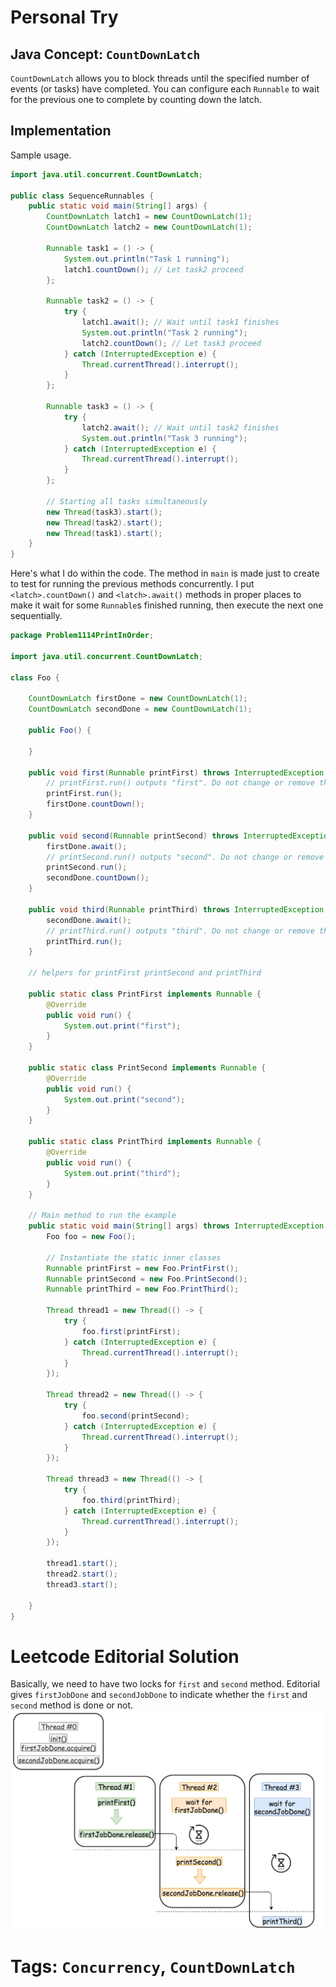 # Personal Try
## Java Concept: `CountDownLatch`
`CountDownLatch` allows you to block threads until the specified number of events (or tasks) have completed. You can configure each `Runnable` to wait for the previous one to complete by counting down the latch.

## Implementation
Sample usage.
```java
import java.util.concurrent.CountDownLatch;

public class SequenceRunnables {
    public static void main(String[] args) {
        CountDownLatch latch1 = new CountDownLatch(1);
        CountDownLatch latch2 = new CountDownLatch(1);

        Runnable task1 = () -> {
            System.out.println("Task 1 running");
            latch1.countDown(); // Let task2 proceed
        };

        Runnable task2 = () -> {
            try {
                latch1.await(); // Wait until task1 finishes
                System.out.println("Task 2 running");
                latch2.countDown(); // Let task3 proceed
            } catch (InterruptedException e) {
                Thread.currentThread().interrupt();
            }
        };

        Runnable task3 = () -> {
            try {
                latch2.await(); // Wait until task2 finishes
                System.out.println("Task 3 running");
            } catch (InterruptedException e) {
                Thread.currentThread().interrupt();
            }
        };

        // Starting all tasks simultaneously
        new Thread(task3).start();
        new Thread(task2).start();
        new Thread(task1).start();
    }
}

```

Here's what I do within the code. The method in `main` is made just to create to test for running the previous methods concurrently. I put `<latch>.countDown()` and `<latch>.await()` methods in proper places to make it wait for some `Runnable`s finished running, then execute the next one sequentially.
```java
package Problem1114PrintInOrder;

import java.util.concurrent.CountDownLatch;

class Foo {

    CountDownLatch firstDone = new CountDownLatch(1);
    CountDownLatch secondDone = new CountDownLatch(1);

    public Foo() {

    }

    public void first(Runnable printFirst) throws InterruptedException {
        // printFirst.run() outputs "first". Do not change or remove this line.
        printFirst.run();
        firstDone.countDown();
    }

    public void second(Runnable printSecond) throws InterruptedException {
        firstDone.await();
        // printSecond.run() outputs "second". Do not change or remove this line.
        printSecond.run();
        secondDone.countDown();
    }

    public void third(Runnable printThird) throws InterruptedException {
        secondDone.await();
        // printThird.run() outputs "third". Do not change or remove this line.
        printThird.run();
    }

    // helpers for printFirst printSecond and printThird

    public static class PrintFirst implements Runnable {
        @Override
        public void run() {
            System.out.print("first");
        }
    }

    public static class PrintSecond implements Runnable {
        @Override
        public void run() {
            System.out.print("second");
        }
    }

    public static class PrintThird implements Runnable {
        @Override
        public void run() {
            System.out.print("third");
        }
    }

    // Main method to run the example
    public static void main(String[] args) throws InterruptedException {
        Foo foo = new Foo();

        // Instantiate the static inner classes
        Runnable printFirst = new Foo.PrintFirst();
        Runnable printSecond = new Foo.PrintSecond();
        Runnable printThird = new Foo.PrintThird();

        Thread thread1 = new Thread(() -> {
            try {
                foo.first(printFirst);
            } catch (InterruptedException e) {
                Thread.currentThread().interrupt();
            }
        });

        Thread thread2 = new Thread(() -> {
            try {
                foo.second(printSecond);
            } catch (InterruptedException e) {
                Thread.currentThread().interrupt();
            }
        });

        Thread thread3 = new Thread(() -> {
            try {
                foo.third(printThird);
            } catch (InterruptedException e) {
                Thread.currentThread().interrupt();
            }
        });

        thread1.start();
        thread2.start();
        thread3.start();

    }
}
```

# Leetcode Editorial Solution
Basically, we need to have two locks for `first` and `second` method. Editorial gives `firstJobDone` and `secondJobDone` to indicate whether the `first` and `second` method is done or not.
![img.png](img.png)



# Tags: `Concurrency`, `CountDownLatch`